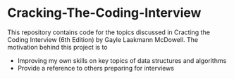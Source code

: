 # Cracking-The-Coding-Interview

This repository contains code for the topics discussed in Cracting the Coding Interview (6th Edition) by Gayle Laakmann McDowell. The motivation behind this project is to

- Improving my own skills on key topics of data structures and algorithms
- Provide a reference to others preparing for interviews
